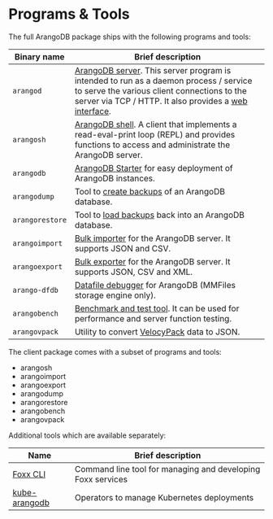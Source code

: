 Programs & Tools
================

The full ArangoDB package ships with the following programs and tools:

| Binary name     | Brief description |
|-----------------|-------------------|
| `arangod`       | [ArangoDB server](Arangod/README.md). This server program is intended to run as a daemon process / service to serve the various client connections to the server via TCP / HTTP. It also provides a [web interface](WebInterface/README.md).
| `arangosh`      | [ArangoDB shell](Arangosh/README.md). A client that implements a read-eval-print loop (REPL) and provides functions to access and administrate the ArangoDB server.
| `arangodb`      | [ArangoDB Starter](Starter/README.md) for easy deployment of ArangoDB instances.
| `arangodump`    | Tool to [create backups](Arangodump/README.md) of an ArangoDB database.
| `arangorestore` | Tool to [load backups](Arangorestore/README.md) back into an ArangoDB database.
| `arangoimport`  | [Bulk importer](Arangoimport/README.md) for the ArangoDB server. It supports JSON and CSV.
| `arangoexport`  | [Bulk exporter](Arangoexport/README.md) for the ArangoDB server. It supports JSON, CSV and XML.
| `arango-dfdb`   | [Datafile debugger](Arango-dfdb/README.md) for ArangoDB (MMFiles storage engine only).
| `arangobench`   | [Benchmark and test tool](Arangobench/README.md). It can be used for performance and server function testing.
| `arangovpack`   | Utility to convert [VelocyPack](https://github.com/arangodb/velocypack) data to JSON.

The client package comes with a subset of programs and tools:

- arangosh
- arangoimport
- arangoexport
- arangodump
- arangorestore
- arangobench
- arangovpack

Additional tools which are available separately:

| Name            | Brief description |
|-----------------|-------------------|
| [Foxx CLI](FoxxCLI/README.md) | Command line tool for managing and developing Foxx services
| [kube-arangodb](../Deployment/Kubernetes/README.md) | Operators to manage Kubernetes deployments
